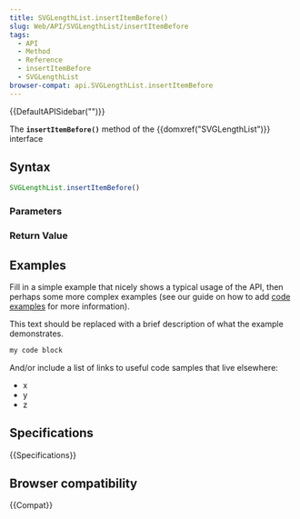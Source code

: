 ```yaml
---
title: SVGLengthList.insertItemBefore()
slug: Web/API/SVGLengthList/insertItemBefore
tags:
  - API
  - Method
  - Reference
  - insertItemBefore
  - SVGLengthList
browser-compat: api.SVGLengthList.insertItemBefore
---
```

{{DefaultAPISidebar("")}}

The **`insertItemBefore()`** method of the {{domxref("SVGLengthList")}} interface 

## Syntax

```js
SVGLengthList.insertItemBefore()
```

### Parameters



### Return Value



## Examples

Fill in a simple example that nicely shows a typical usage of the API, then perhaps some more complex examples (see our guide on how to add [code examples](/en-US/docs/MDN/Contribute/Structures/Code_examples) for more information).

This text should be replaced with a brief description of what the example demonstrates.

```js
my code block
```

And/or include a list of links to useful code samples that live elsewhere:

*   x
*   y
*   z

## Specifications

{{Specifications}}

## Browser compatibility

{{Compat}}

